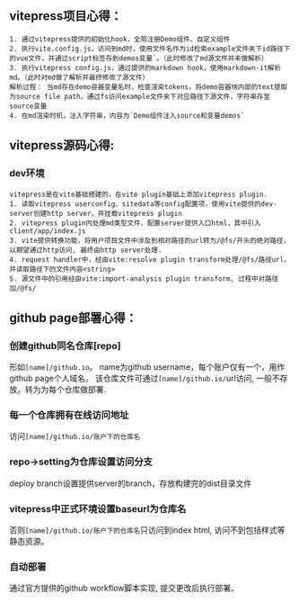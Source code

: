 
## vitepress项目心得：
```
1. 通过vitepress提供的初始化hook，全局注册Demo组件、自定义组件
2. 执行vite.config.js，访问到md时，使用文件名作为id检索example文件夹下id路径下的vue文件，并通过script标签存到demos变量`。（此时修改了md源文件并未做解析）
3. 执行vitepress config.js，通过提供的markdown hook，使用markdown-it解析md。（此时对md做了解析并最终修改了源文件）
解析过程： 当md存在demo容器变量名时，检查渲染tokens，将demo容器块内部的text提取为source file path，通过fs访问example文件夹下对应路径下源文件，字符串存至source变量
4. 在md渲染时机，注入字符串，内容为`Demo组件注入source和变量demos`
```
## vitepress源码心得:
### dev环境
```
vitepress是在vite基础搭建的，在vite plugin基础上添加vitepress plugin.
1. 读取vitepress userconfig、sitedata等config配置项，使用vite提供的dev-server创建http server，并挂载vitepress plugin
2. vitepress plugin内处理md类型文件，配置server提供入口html，其中引入client/app/index.js
3. vite提供转换功能，将用户项目文件中涉及到相对路径的url转为/@fs/开头的绝对路径，以期望通过http访问, 最终由http server处理.
4. request handler中，经由vite:resolve plugin transform处理/@fs/路径url，并读取路径下的文件内容<string>
5. 源文件中的引用经由vite:import-analysis plugin transform, 过程中对路径加/@fs/
```

## github page部署心得：
### 创建github同名仓库[repo]
形如`[name]/github.io`。 name为github username，每个账户仅有一个，用作github page个人域名。
该仓库文件可通过`[name]/github.io/`url访问, 一般不存放。转为为每个仓库做部署.
### 每一个仓库拥有在线访问地址
访问`[name]/github.io/账户下的仓库名`
### repo->setting为仓库设置访问分支
deploy branch设置提供server的branch，存放构建完的dist目录文件
### vitepress中正式环境设置baseurl为仓库名
否则`[name]/github.io/账户下的仓库名`只访问到index html, 访问不到包括样式等静态资源。
### 自动部署
通过官方提供的github workflow脚本实现, 提交更改后执行部署。